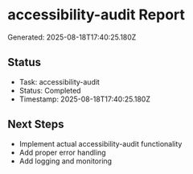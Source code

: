 # accessibility-audit Report

Generated: 2025-08-18T17:40:25.180Z

## Status
- Task: accessibility-audit
- Status: Completed
- Timestamp: 2025-08-18T17:40:25.180Z

## Next Steps
- Implement actual accessibility-audit functionality
- Add proper error handling
- Add logging and monitoring
